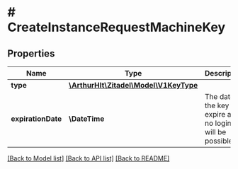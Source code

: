 # # CreateInstanceRequestMachineKey

## Properties

Name | Type | Description | Notes
------------ | ------------- | ------------- | -------------
**type** | [**\ArthurHlt\Zitadel\Model\V1KeyType**](V1KeyType.md) |  | [optional]
**expirationDate** | **\DateTime** | The date the key will expire and no logins will be possible | [optional]

[[Back to Model list]](../../README.md#models) [[Back to API list]](../../README.md#endpoints) [[Back to README]](../../README.md)
